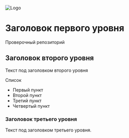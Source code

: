 ![Logo](https://upload.wikimedia.org/wikipedia/commons/5/54/GitHub_Logo.png "GitHub Logo")
# Заголовок первого уровня
Проверочный репозиторий

## Заголовок второго уровня
Текст под заголовком второго уровня

Список
- Первый пункт
- Второй пункт
- Третий пункт
- Четвертый пункт

### Заголовок третьего уровня
Текст под заголовком третьего уровня.
